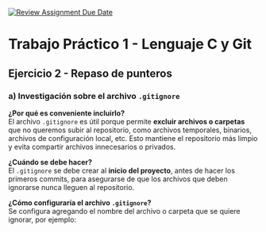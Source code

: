 [![Review Assignment Due Date](https://classroom.github.com/assets/deadline-readme-button-22041afd0340ce965d47ae6ef1cefeee28c7c493a6346c4f15d667ab976d596c.svg)](https://classroom.github.com/a/kl-E8VQf)

# Trabajo Práctico 1 - Lenguaje C y Git

## Ejercicio 2 - Repaso de punteros

### a) Investigación sobre el archivo `.gitignore`

**¿Por qué es conveniente incluirlo?**  
El archivo `.gitignore` es útil porque permite **excluir archivos o carpetas** que no queremos subir al repositorio, como archivos temporales, binarios, archivos de configuración local, etc. Esto mantiene el repositorio más limpio y evita compartir archivos innecesarios o privados.

**¿Cuándo se debe hacer?**  
El `.gitignore` se debe crear al **inicio del proyecto**, antes de hacer los primeros commits, para asegurarse de que los archivos que deben ignorarse nunca lleguen al repositorio.

**¿Cómo configuraría el archivo `.gitignore`?**  
Se configura agregando el nombre del archivo o carpeta que se quiere ignorar, por ejemplo:
